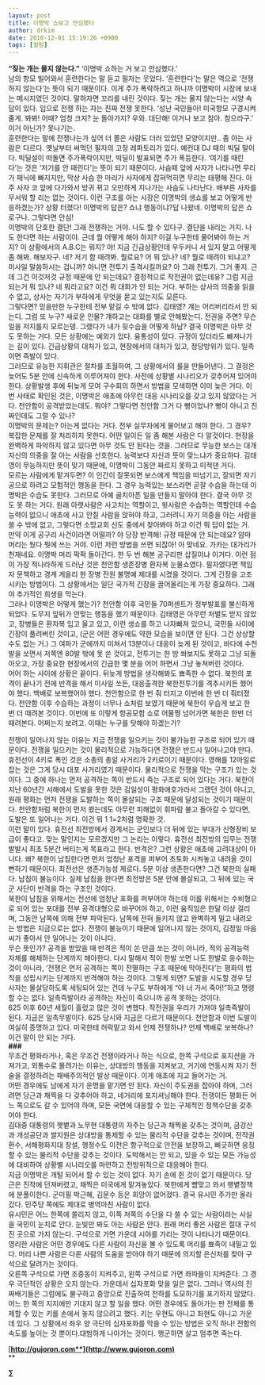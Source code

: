 ```yaml
---
layout: post
title: 이명박 쇼보고 안심했다
author: drkim
date: 2010-12-01 15:19:26 +0900
tags: [컬럼]
---
```



**“짖는 개는 물지 않는다.”** ‘이명박 쇼하는 거 보고 안심했다.’   
 남의 항모 빌어와서 훈련한다는 말 듣고 필자는 웃었다. ‘훈련한다’는 말은 역으로 ‘전쟁하지 않는다’는 뜻이 되기 때문이다. 이게 주가 폭락하려고 하니까 이명박이 시장에 보내는 메시지였던 것이다. 말하자면 꼬리를 내린 것이다. 짖는 개는 물지 않는다는 서양 속담이 있다. 입으로 전쟁 하는 자는 진짜 전쟁 못한다. ‘성난 국민들아! 미국항모 구경시켜 줄게. 봐봐! 어때? 엄청 크지? 눈 돌아가지? 우와. 대단해! 이거나 보고 참아. 참으라구.’ 이거 아닌가? 못나기는.   
 훈련한다는 말에 전쟁나는가 싶어 더 쫄은 사람도 더러 있었던 모양이지만.. 좀 아는 사람은 다르다. 옛날부터 써먹던 필자의 고정 레파토리가 있다. 예컨대 DJ 때의 빅딜 말이다. 빅딜설이 떠돌면 주가폭락이지만, 빅딜이 발표되면 주가 폭등한다. ‘여기를 때린다’는 것은 ‘저기를 안 때린다’는 뜻이 되기 때문이다. 사슴떼 앞에 사자가 나타나면 무리가 패닉에 빠지지만, 막상 사슴 한 마리가 사자에게 잡혀먹히면 무리는 태평해 진다. 아주 사자 코 앞에 다가와서 방귀 뀌고 오만하게 지나가는 사슴도 나타난다. 배부른 사자를 무서워 할 리는 없는 것이다. 이런 구조를 아는 시장은 이명박의 생쇼를 보고 어떻게 반응하겠는가? 상황 터졌다! 이명박의 답은? 쇼냐 행동이냐?답 나왔네. 이명박의 답은 쇼로구나. 그렇다면 안심!   
 이명박의 단호한 결단! 그래 전쟁하는 거야. 나도 할 수 있다구. 결단을 내리는 거지. 나도 한다면 하는 사람이야. 근데 뭘 어떻게 해야 하지? 이걸 누구한테 물어봐야 하는 거지? 이 상황에서의 A.B.C는 뭐지? 야! 지금 긴급상황인데 우두커니 서 있지 말고 어떻게 좀 해봐. 해보자구. 네? 저기 함 때려봐. 뭘로요? 어 뭐 있나? 네? 뭘로 때려야 되냐고? 미사일 말씀하시는 겁니까? 아니면 전투기 출격시킬까요? 아 그래 전투기. 그거 좋지. 근데 그건 이것저것 규정 때문에 안 되는데요? 결정적으로 작전권이 없는데유? 그럼 지금 되는거 뭐 있나? 네 뭐라고요? 이건 뭐 대화가 안 되는 거다. 부하는 상사의 의중을 읽을 수 없고, 상사는 자기가 부하에게 무엇을 묻고 있는지도 모른다.    
 그렇다면? 믿을만한 누구한테 전부 맡길 수 밖에 없다. 김태영? 걔는 어리버리라서 안 되는디. 그럼 또 누구? 새로운 인물? 걔하고는 대화를 별로 안해봤는디. 전권을 주면? 무슨 일을 저지를지 모르는뎅. 그랬다가 내가 뒷수습을 어떻게 하남? 결국 이명박은 아무 것도 못하는 거다. 모든 상황에는 예외가 있다. 융통성이 있다. 규정이 있더라도 빠져나가는 길이 있다. 긴급상황의 대처가 있고, 현장에서의 대처가 있고, 정당방위가 있다. 일촉이면 즉발이 있다.    
 그러므로 유능한 지휘관은 절차를 초월하여, 그 상황에서의 룰을 만들어낸다. 그 결정은 늦어도 5분 안에 신속하게 이루어져야 한다. 사전에 상황별 시나리오가 갖추어져 있어야 한다. 상황발생 후에 뒤늦게 모여 구수회의 하면서 방법을 모색하면 이미 늦은 거다. 이번 사태로 확인된 것은, 이명박은 애초에 아무런 대응 시나리오를 갖고 있지 않았다는 거다. 천안함이 공격받았는데도. 뭐야? 그렇다면 천안함 그거 다 뻥이었나? 뻥이 아니고 진짜인데도 그럴 수 있나?    
 이명박의 문제는? 아는게 없다는 거다. 전부 실무자에게 물어보고 해야 한다. 그 경우? 복잡한 문제를 잘 처리하지 못한다. 어떤 일이든 일 좀 해본 사람은 다 알것이다. 현장을 완벽하게 파악하지 않고 있다면 아무 것도 안 된다는 것을. 그러므로 무능한 보스는 대개 자신의 의중을 잘 아는 사람을 선호한다. 능력보다 자신과 뜻이 맞느냐가 중요하다. 김태영이 무능하지만 뜻이 맞기 때문에, 이명박이 그동안 짜르지 못하고 미적댄 거다.    
 모르는 사람에게 맡겨두면? 이 인간이 잘못되면 보스에게 책임을 떠넘기고, 잘되면 자기 공으로 하려고 모험적인 행동을 한다. 그 경우 능력있는 보스라면 곧잘 수습을 하는데 이명박은 수습도 못한다. 그러므로 아예 골치아픈 일을 만들지 말아야 한다. 결국 아무 것도 못 하는 거다. 원래 아랫사람은 사고치는 역할이고, 윗사람은 수습하는 역할인데 수습능력이 없으니 애초에 사고 안칠 사람을 앉혀야 하고, 그러려니 자기 의중을 아는 사람을 쓸 수 밖에 없고, 그렇다면 소망교회 신도 중에서 찾아봐야 하고 이건 뭐 답이 없는 거.   
 만약 이게 공구리 사건이라면 어떨까? 야 당장 반격해! 규정 때문에 안 되는데요? 얌마 머리는 뒀다 뭣에 쓰는 거야. 이런 저런 방법을 쓰면 되잖아! 아 맞네요. 가카는 대가리가 천재네요. 이명박 머리 팍팍 돌아간다. 한 두 번 해본 공구리판 삽질이냐 이거다. 이런 점이 가장 적나라하게 드러난 것은 천안함 생존장병 환자복 눈물쇼였다. 필자였다면 책임자 문책하고 경계 게을리 한 장병 전원 불명예 제대를 시켰을 것이다. 그게 긴장을 고조시키는 방법이다. 그 상황에서는 일단 국가적 긴장을 끌어올리는게 가장 중요하다. 그래야 추가적인 희생을 막는다.    
 그러나 이명박은 어떻게 했는가? 천안함 이후 국민들 70퍼센트가 정부발표를 불신하게 되었다. 도무지 앞뒤가 안맞는 행동을 했기 때문이다. 김태영은 아무런 처벌도 받지 않았고, 장병들은 환자복 입고 울고 있고, 이런 생쇼를 하고 나자빠져 있으니, 국민들 사이에 긴장이 풀려버린 것이고, (군은 어떤 경우에도 약한 모습을 보이면 안 된다. 그건 상상할 수도 없는 거.) 그 여파가 군에까지 미쳐서 13분이나 대응이 늦게 된 것이고, 바다에 수천발을 쏘면서 저쪽엔 80발 밖에 못 쏜 것이고, 전투기는 한 방 쏴보지도 못하고 그냥 되돌아오고, 가장 중요한 현장에서의 긴급한 몇 분을 어어 하면서 그냥 놓쳐버린 것이다.    
 어어 하는 사이에 상황은 끝이다. 뒤늦게 방법을 생각해봐도 뾰족한 수 없다. 북한의 포격이 끝나기 전에 반격을 해서 미사일 쏘든, 대응출격한 북한전투기를 격추시키든 했어야 했다. 백배로 보복했어야 했다. 천안함으로 한 번 줘 터지고 이번에 한 번 더 줘터졌다. 천안함 이후 수습하는 과정이 너무나 쇼처럼 보였기 때문에 북한이 우습게 보고 한 번 더 때려본 것이다. 이번에 또 이렇게 항공모함 쇼로 어물쩡 넘어가면 북한은 한번 더 때려본다. 어쩌는지 보려고. 이때는 누구를 탓해야 하겠는가?  
   
전쟁이 일어나지 않는 이유는 지금 전쟁을 일으키는 것이 불가능한 구조로 되어 있기 때문이다. 전쟁을 일으키는 것이 물리적으로 가능하다면 전쟁은 반드시 일어나고야 만다. 휴전선이 4키로 폭인 것은 소총의 총알 사거리가 2키로이기 때문이다. 영해를 12마일로 잡는 것은 그게 당시 대포 사거리였기 때문이다. 물리적으로 전쟁을 막는 구조가 있는 것이다. 그 중에 하나는 먼저 공격하는 쪽이 반드시 죽는 구조로 되어 있다는 거다. 북한이 지난 60년간 서해에서 도발을 못한 것은 김일성이 평화애호가라서 그랬던 것이 아니고, 원래 평화는 먼저 전쟁을 도발하는 쪽이 몰살되는 구조 때문에 달성되는 것이기 때문이다. 천안함처럼 북한이 먼저 쐈는데도 아무런 피해없이 휘파람 불고 돌아갈 수 있다면, 도발은 또 일어나는 거다. 이건 뭐 1 1=2처럼 명확한 것.    
 이런 말이 있다. 휴전선 최전방에서 경계서는 군인보다 더 뒤에 있는 부대가 신형장비 보급이 좋다고. 맞는 말인지는 모르겠지만 그 논리는 이렇다. 휴전선 최전방의 임무는 전쟁발발시 최초 5분간 버티는게 목표라고 한다. 반격은? 그런 상황은 애초에 고려대상이 아니다. 왜? 북한이 남침한다면 먼저 엄청난 포격을 퍼부어 초토화 시켜놓고 내려올 것이 뻔하기 때문이다. 최전선은 생존가능성 제로다. 5분 이상 생존한다면? 그건 북한의 실패다. 남침이 불능이다. 실제 남침을 한다면 최전방은 5분 안에 몰살되고, 그 뒤에 있는 국군 사단이 반격을 하는 구조인 것이다.    
 북한이 남침을 위해서는 전선에 엄청난 포화를 퍼부어야 하는데 이를 위해서는 수비형으로 되어 있는 포대를 전부 공격대형으로 바꾸어야 하고, 이런 움직임은 한달 이상 걸리며, 그동안 남쪽에 의해 전부 파악된다. 남쪽에 전혀 들키지 않고 완벽하게 밀고 내려오는 방법은 지금으로는 없다. 전쟁이 불능이기 때문에 일어나지 않는 것이지, 김정일 마음씨가 좋아서 안 일어나는 것이 아니다.    
 무슨 뜻인가? 공격을 받았을 때 반격은 적이 쏜 만큼 쏘는 것이 아니라, 적의 공격능력 자체를 해체하는 단계까지 해야한다. 다시 말해서 적이 한발 쏘면 나도 한발로 응수하는 것이 아니라, ‘전쟁은 먼저 공격하는 쪽이 전멸하는 구조 때문에 막아진다’는 평화의 법칙을 성립시키는 단계까지 반격해야 하는 것이다. 그렇게 되면? 도발을 시도할 경우 당사자는 몰살당하도록 세팅되어 있는 건데 누구도 부하에게 “야 너 가서 죽어!”하고 명령할 수는 없다. 일촉즉발이라 공격하는 자신이 죽으니까 공격 못하는 것이다.    
 625 이후 60년 세월이 흘렀고 많은 것이 변했다. 작전권을 우리가 가져야 일촉즉발이 된다. 지금은 일촉무발이다. 625 당시와 지금은 다르기 때문이다. 천안함과 이번 도발이 여실히 증명하고 있다. 미국한테 허락맡고 와서 언제 전쟁하나? 언제 백배로 보복하나? 이건 말이 안 되는 거다.   
 **###**   
 무조건 평화라거나, 혹은 무조건 전쟁이라거나 하는 식으로, 한쪽 구석으로 포지션을 가져가고, 외통수로 몰려가는 이유는, 상대방의 행동을 지켜보고, 거기에 연동시켜 자기 전술을 결정하려는 패배주의적인 발상 때문이다. 이게 애초에 지고 들어가는 거.    
 어떤 경우에도 남에게 자기 운명을 맡기면 안 된다. 자신이 주도권을 잡아야 하며, 그러려면 당근과 채찍을 다 갖추어야 하고, 네거리에 포지셔닝해야 한다. 전쟁이든 평화든 어느 쪽으로도 갈 수 있어야 하며, 모든 국면에 대응할 수 있는 구체적인 정책수단을 갖추어야 한다.    
 김대중 대통령의 햇볕과 노무현 대통령의 자주는 당근과 채찍을 갖추는 것이며, 금강산과 개성공단과 쌀지원은 상대방을 통제할 수 있는 물리적 수단을 갖추는 것이며, 전작권 환수, 서해평화지대 창설, 행정수도 이전은 항구적으로 안전을 보장하고, 삐긋하면 응징할 수 있는 물리적 수단을 갖추는 것이다. 도박해서는 안 되고, 있을 수 있는 모든 가능성에 대비하여 상황별 시나리오를 마련하고 전방위적으로 대응해야 한다.   
 지금 이명박은 개털 되어서 할 수 있는 것이 없다. 자기 손에 쥔 것이 없기 때문이다. 당근은 진작에 던져버렸고, 채찍은 미국에게 맡겨놓았다. 북한에게 뺨맞고 와서 햇볕정책에 분풀이한다. 군미필 박근혜, 김문수 등은 희망이 없어졌다. 결국 유시민 주가만 올라갔다. 민주당 쪽에도 제대로 병역마친 사람이 없다.    
 유시민은 어느 한쪽에 쏠리지 않고, 이쪽 저쪽의 수단을 다 쓸 수 있는 사람이라는 사실을 국민이 눈치로 안다. 눈빛만 봐도 아는 사람은 안다. 원래 머리 좋은 사람은 절대 구석진 곳으로 가지 않는다. 구석으로 가면 가운데 시야를 가리는 것이 나타나기 때문이다. 영리한 사람은 어떤 경우에도 다른 사람이 자신을 볼 수 있도록 머리를 뾰족이 내밀고 있다. 머리 나쁜 사람은 다른 사람의 도움을 받아야 하기 때문에 의지할 은신처를 찾아 구석으로 달려가는 것이다.    
 오른쪽 구석으로 가면 조중동이 지켜주고, 왼쪽 구석으로 가면 좌파들이 지켜준다. 그 경우 극단적인 상황은 오지 않는다. 가운데서 십자포화 맞을 일은 없다. 그러나 역사의 진짜배기들은 그럼에도 불구하고 중앙으로 진출하여 천하를 도모하기를 포기하지 않았다. 어느 한 쪽의 지지에만 기대지 않고 할 일을 했다. 어떤 경우에도 돌아가는 판 전체를 통제할 수 있는 키를 손에서 놓지 않으려고 했다. 키는 우현도 아니고 좌현도 아니고 가운데 있다. 그 상황에서 좌우 양 극단의 십자포화를 막을 수 있는 방법은 오직 하나! 전함의 속도를 높이는 것 뿐이다.대범하게 나아가는 것이다. 행군하면 살고 멈추면 죽는다.    
   
   
 





[**http://gujoron.com**](http://www.gujoron.com)**  
** 

**∑**